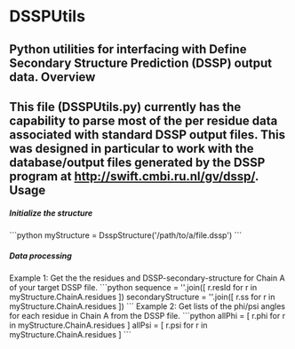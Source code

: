 DSSPUtils
=========
Python utilities for interfacing with Define Secondary Structure Prediction (DSSP) output data. 
Overview
-------
This file (DSSPUtils.py) currently has the capability to parse most of the per residue data associated with standard DSSP output files. This was designed in particular to work with the database/output files generated by the DSSP program at http://swift.cmbi.ru.nl/gv/dssp/.
Usage
-------
<h5>Initialize the structure</h5>
```python
myStructure = DsspStructure('/path/to/a/file.dssp')
```

<h5>Data processing</h5>
Example 1: Get the the residues and DSSP-secondary-structure for Chain A of your target DSSP file.
```python
sequence = ''.join([ r.resId for r in myStructure.ChainA.residues ])
secondaryStructure = ''.join([ r.ss for r in myStructure.ChainA.residues ])
```
Example 2: Get lists of the phi/psi angles for each residue in Chain A from the DSSP file.
```python
allPhi = [ r.phi for r in myStructure.ChainA.residues ]
allPsi = [ r.psi for r in myStructure.ChainA.residues ]
```